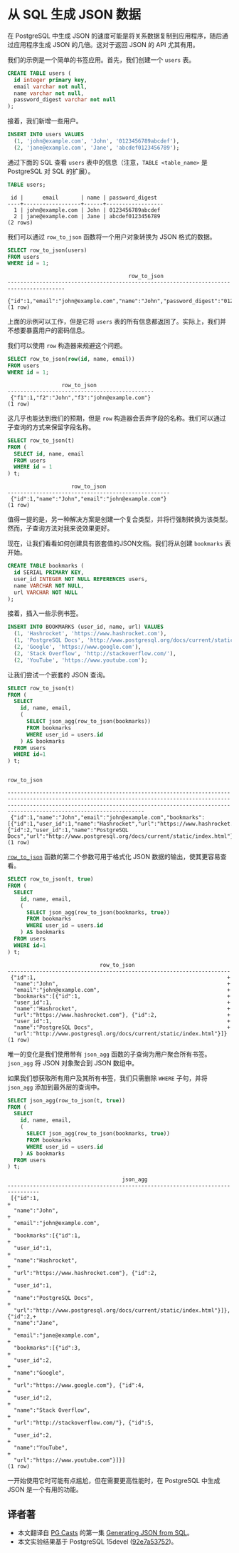 # 从 SQL 生成 JSON 数据

在 PostgreSQL 中生成 JSON 的速度可能是将关系数据复制到应用程序，随后通过应用程序生成 JSON 的几倍。这对于返回 JSON 的 API 尤其有用。

我们的示例是一个简单的书签应用。首先，我们创建一个 `users` 表。

```sql
CREATE TABLE users (
  id integer primary key,
  email varchar not null,
  name varchar not null,
  password_digest varchar not null
);
```

接着，我们新增一些用户。

```sql
INSERT INTO users VALUES
  (1, 'john@example.com', 'John', '0123456789abcdef'),
  (2, 'jane@example.com', 'Jane', 'abcdef0123456789');
```

通过下面的 SQL 查看 `users` 表中的信息（注意，`TABLE <table_name>` 是 PostgreSQL 对 SQL 的扩展）。

```sql
TABLE users;
```

```
 id |      email       | name | password_digest
----+------------------+------+------------------
  1 | john@example.com | John | 0123456789abcdef
  2 | jane@example.com | Jane | abcdef0123456789
(2 rows)
```

我们可以通过 `row_to_json` 函数将一个用户对象转换为 JSON 格式的数据。

```sql
SELECT row_to_json(users)
FROM users
WHERE id = 1;
```

```
                                      row_to_json
----------------------------------------------------------------------------------------
 {"id":1,"email":"john@example.com","name":"John","password_digest":"0123456789abcdef"}
(1 row)
```

上面的示例可以工作，但是它将 `users` 表的所有信息都返回了。实际上，我们并不想要暴露用户的密码信息。

我们可以使用 `row` 构造器来规避这个问题。

```sql
SELECT row_to_json(row(id, name, email))
FROM users
WHERE id = 1;
```

```
                 row_to_json
----------------------------------------------
 {"f1":1,"f2":"John","f3":"john@example.com"}
(1 row)
```

这几乎也能达到我们的预期，但是 `row` 构造器会丢弃字段的名称。我们可以通过子查询的方式来保留字段名称。

```sql
SELECT row_to_json(t)
FROM (
  SELECT id, name, email
  FROM users
  WHERE id = 1
) t;
```

```
                    row_to_json
---------------------------------------------------
 {"id":1,"name":"John","email":"john@example.com"}
(1 row)
```

值得一提的是，另一种解决方案是创建一个复合类型，并将行强制转换为该类型。然而，子查询方法对我来说效果更好。

现在，让我们看看如何创建具有嵌套值的JSON文档。我们将从创建 `bookmarks` 表开始。

```sql
CREATE TABLE bookmarks (
  id SERIAL PRIMARY KEY,
  user_id INTEGER NOT NULL REFERENCES users,
  name VARCHAR NOT NULL,
  url VARCHAR NOT NULL
);
```

接着，插入一些示例书签。

```sql
INSERT INTO BOOKMARKS (user_id, name, url) VALUES
  (1, 'Hashrocket', 'https://www.hashrocket.com'),
  (1, 'PostgreSQL Docs', 'http://www.postgresql.org/docs/current/static/index.html'),
  (2, 'Google', 'https://www.google.com'),
  (2, 'Stack Overflow', 'http://stackoverflow.com/'),
  (2, 'YouTube', 'https://www.youtube.com');
```

让我们尝试一个嵌套的 JSON 查询。

```sql
SELECT row_to_json(t)
FROM (
  SELECT
    id, name, email,
    (
      SELECT json_agg(row_to_json(bookmarks))
      FROM bookmarks
      WHERE user_id = users.id
    ) AS bookmarks
  FROM users
  WHERE id=1
) t;
```

```
                                                                                                                         row_to_json

-------------------------------------------------------------------------------------------------------------------------------------------------------------------------------------------------------------------------------------------------------------
 {"id":1,"name":"John","email":"john@example.com","bookmarks":[{"id":1,"user_id":1,"name":"Hashrocket","url":"https://www.hashrocket.com"}, {"id":2,"user_id":1,"name":"PostgreSQL Docs","url":"http://www.postgresql.org/docs/current/static/index.html"}]}
(1 row)
```

[`row_to_json`](https://www.postgresql.org/docs/current/functions-json.html#FUNCTIONS-JSON-CREATION-TABLE) 函数的第二个参数可用于格式化 JSON 数据的输出，使其更容易查看。

```sql
SELECT row_to_json(t, true)
FROM (
  SELECT
    id, name, email,
    (
      SELECT json_agg(row_to_json(bookmarks, true))
      FROM bookmarks
      WHERE user_id = users.id
    ) AS bookmarks
  FROM users
  WHERE id=1
) t;
```

```
                             row_to_json
----------------------------------------------------------------------
 {"id":1,                                                            +
  "name":"John",                                                     +
  "email":"john@example.com",                                        +
  "bookmarks":[{"id":1,                                              +
  "user_id":1,                                                       +
  "name":"Hashrocket",                                               +
  "url":"https://www.hashrocket.com"}, {"id":2,                      +
  "user_id":1,                                                       +
  "name":"PostgreSQL Docs",                                          +
  "url":"http://www.postgresql.org/docs/current/static/index.html"}]}
(1 row)
```

唯一的变化是我们使用带有 `json_agg` 函数的子查询为用户聚合所有书签。`json_agg` 将 JSON 对象聚合到 JSON 数组中。

如果我们想获取所有用户及其所有书签，我们只需删除 `WHERE` 子句，并将 `json_agg` 添加到最外层的查询中。

```sql
SELECT json_agg(row_to_json(t, true))
FROM (
  SELECT
    id, name, email,
    (
      SELECT json_agg(row_to_json(bookmarks, true))
      FROM bookmarks
      WHERE user_id = users.id
    ) AS bookmarks
  FROM users
) t;
```

```
                                    json_agg
--------------------------------------------------------------------------------
 [{"id":1,                                                                     +
  "name":"John",                                                               +
  "email":"john@example.com",                                                  +
  "bookmarks":[{"id":1,                                                        +
  "user_id":1,                                                                 +
  "name":"Hashrocket",                                                         +
  "url":"https://www.hashrocket.com"}, {"id":2,                                +
  "user_id":1,                                                                 +
  "name":"PostgreSQL Docs",                                                    +
  "url":"http://www.postgresql.org/docs/current/static/index.html"}]}, {"id":2,+
  "name":"Jane",                                                               +
  "email":"jane@example.com",                                                  +
  "bookmarks":[{"id":3,                                                        +
  "user_id":2,                                                                 +
  "name":"Google",                                                             +
  "url":"https://www.google.com"}, {"id":4,                                    +
  "user_id":2,                                                                 +
  "name":"Stack Overflow",                                                     +
  "url":"http://stackoverflow.com/"}, {"id":5,                                 +
  "user_id":2,                                                                 +
  "name":"YouTube",                                                            +
  "url":"https://www.youtube.com"}]}]
(1 row)
```

一开始使用它时可能有点尴尬，但在需要更高性能时，在 PostgreSQL 中生成 JSON 是一个有用的功能。

## 译者著

* 本文翻译自 [PG Casts](https://www.pgcasts.com/) 的第一集 [Generating JSON from SQL](https://www.pgcasts.com/episodes/generating-json-from-sql)。
* 本文实验结果基于 PostgreSQL 15devel ([92e7a53752](https://git.postgresql.org/gitweb/?p=postgresql.git;a=commit;h=92e7a537520927107742af654619e55f34072942))。
